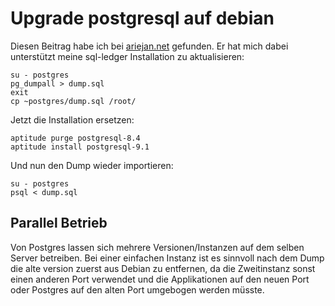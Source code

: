 # Upgrade postgresql auf debian

Diesen Beitrag habe ich bei
[ariejan.net](http://ariejan.net/2011/11/22/upgrade-postgresql-8-4-to-postgresql-9-1-on-debian/)
gefunden. Er hat mich dabei unterstützt meine sql-ledger Installation zu
aktualisieren:

    su - postgres
    pg_dumpall > dump.sql
    exit
    cp ~postgres/dump.sql /root/

Jetzt die Installation ersetzen:

    aptitude purge postgresql-8.4
    aptitude install postgresql-9.1

Und nun den Dump wieder importieren:

    su - postgres
    psql < dump.sql

## Parallel Betrieb

Von Postgres lassen sich mehrere Versionen/Instanzen auf dem selben
Server betreiben. Bei einer einfachen Instanz ist es sinnvoll nach dem
Dump die alte version zuerst aus Debian zu entfernen, da die
Zweitinstanz sonst einen anderen Port verwendet und die Applikationen
auf den neuen Port oder Postgres auf den alten Port umgebogen werden
müsste.
